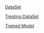 [DataSet](https://drive.google.com/drive/folders/1B_M37PYdRunfwp0O_zomvJNwixEveCPX?usp=sharing)

[Tresting DataSet](https://drive.google.com/drive/folders/1_z9QFKIpvFVG7ktZIoyhFBiRiWOVtgAJ?usp=sharing)

[Trained Model](https://drive.google.com/file/d/1dyrzLzyYJ3s2fxViKydVnNjXAaypOtvq/view?usp=sharing)

